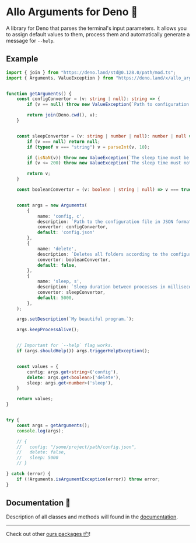 # **Allo Arguments** for Deno 🦕

A library for Deno that parses the terminal's input parameters.
It allows you to assign default values to them, process them and automatically generate a message for `--help`.


## Example

```ts
import { join } from "https://deno.land/std@0.128.0/path/mod.ts";
import { Arguments, ValueException } from "https://deno.land/x/allo_arguments/mod.ts";


function getArguments() {
    const configConvertor = (v: string | null): string => {
        if (v == null) throw new ValueException(`Path to configuration file is not set. You can set it using "--config=<path>"`)

        return join(Deno.cwd(), v);
    }


    const sleepConvertor = (v: string | number | null): number | null => {
        if (v === null) return null;
        if (typeof v === "string") v = parseInt(v, 10);

        if (isNaN(v)) throw new ValueException(`The sleep time must be a valid number. "--sleep=<number>"`)
        if (v <= 200) throw new ValueException(`The sleep time must not be less than 200 ms. "--sleep=<number>"`)

        return v;
    }

    const booleanConvertor = (v: boolean | string | null) => v === true || v === 'true';


    const args = new Arguments(
        {
            name: 'config, c',
            description: `Path to the configuration file in JSON format.`,
            convertor: configConvertor,
            default: 'config.json'
        },
        {
            name: 'delete',
            description: `Deletes all folders according to the configuration file.`,
            convertor: booleanConvertor,
            default: false,
        },
        {
            name: 'sleep, s',
            description: `Sleep duration between processes in milliseconds.`,
            convertor: sleepConvertor,
            default: 5000,
        },
    );

    args.setDescription(`My beautiful program.`);

    args.keepProcessAlive();


    // Important for `--help` flag works.
    if (args.shouldHelp()) args.triggerHelpException();


    const values = {
        config: args.get<string>('config'),
        delete: args.get<boolean>('delete'),
        sleep: args.get<number>('sleep'),
    }

    return values;
}


try {
    const args = getArguments();
    console.log(args);

    // {
    //   config: "/some/project/path/config.json",
    //   delete: false,
    //   sleep: 5000
    // }

} catch (error) {
    if (!Arguments.isArgumentException(error)) throw error;
}

```

## Documentation 📖

Description of all classes and methods will found in the [documentation](https://doc.deno.land/https://deno.land/x/allo_arguments/mod.ts).

---

Check out other [ours packages 📦](https://deno.land/x?query=allo_)!